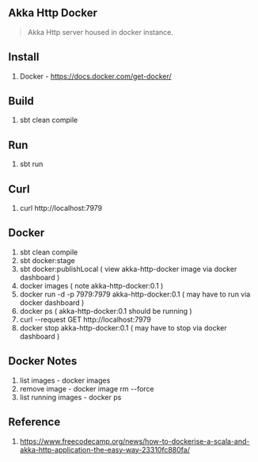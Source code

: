 Akka Http Docker
----------------
>Akka Http server housed in docker instance.

Install
-------
1. Docker - https://docs.docker.com/get-docker/

Build
-----
1. sbt clean compile

Run
---
1. sbt run

Curl
----
1. curl http://localhost:7979

Docker
------
1. sbt clean compile
2. sbt docker:stage
3. sbt docker:publishLocal ( view akka-http-docker image via docker dashboard )
4. docker images  ( note akka-http-docker:0.1 )
5. docker run -d -p 7979:7979 akka-http-docker:0.1  ( may have to run via docker dashboard )
6. docker ps  ( akka-http-docker:0.1 should be running )
7. curl --request GET http://localhost:7979
8. docker stop akka-http-docker:0.1  ( may have to stop via docker dashboard )

Docker Notes
------------
1. list images - docker images
2. remove image - docker image rm <image-id> --force
3. list running images - docker ps

Reference
---------
1. https://www.freecodecamp.org/news/how-to-dockerise-a-scala-and-akka-http-application-the-easy-way-23310fc880fa/